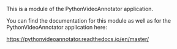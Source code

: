 This is a module of the PythonVideoAnnotator application.

You can find the documentation for this module as well as for the PythonVideoAnnotator application here:

https://pythonvideoannotator.readthedocs.io/en/master/
